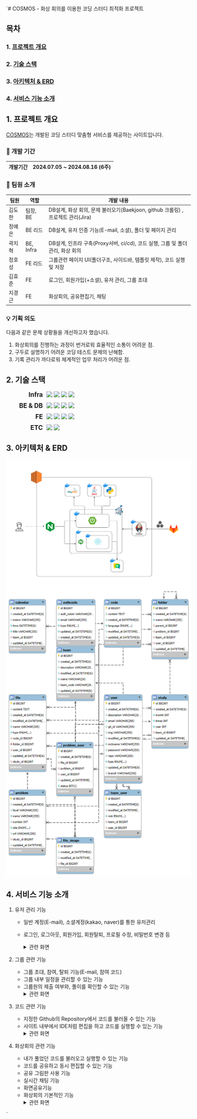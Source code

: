 `# COSMOS - 화상 회의를 이용한 코딩 스터디 최적화 프로젝트

## 목차

### 1. [프로젝트 개요](#1-프로젝트-개요)

### 2. [기술 스택](#2-기술-스택)

### 3. [아키텍처 & ERD](#3-아키텍처--erd)

### 4. [서비스 기능 소개](#4-서비스-기능-소개)

## 1. 프로젝트 개요

[COSMOS](https://i11a708.p.ssafy.io/)는 개발된 코딩 스터디 맞춤형 서비스를 제공하는 사이트입니다.

### 📅 개발 기간

| 개발기간 | 2024.07.05 ~ 2024.08.16 (6주) |
| -------- | ----------------------------- |

### 👥 팀원 소개

| 팀원   | 역할      | 개발 내용                                                                       |
| ------ | --------- | ------------------------------------------------------------------------------- |
| 김도한 | 팀장, BE  | DB설계, 화상 회의, 문제 불러오기(Baekjoon, github 크롤링) , 프로젝트 관리(Jira) |
| 정예은 | BE 리드   | DB설계, 유저 인증 기능(E-mail, 소셜), 폴더 및 페이지 관리                       |
| 곽지혁 | BE, Infra | DB설계, 인프라 구축(Proxy서버, ci/cd), 코드 실행, 그룹 및 폴더 관리, 화상 회의  |
| 정호성 | FE 리드   | 그룹관련 페이지 UI(폴더구조, 사이드바, 템플릿 제작), 코드 실행 및 저장          |
| 김효준 | FE        | 로그인, 회원가입(+소셜), 유저 관리, 그룹 초대                                   |
| 지경근 | FE        | 화상회의, 공유편집기, 채팅                                                      |

### 💡 기획 의도

다음과 같은 문제 상황들을 개선하고자 했습니다.

1. 화상회의를 진행하는 과정이 번거로워 효율적인 소통이 어려운 점.
2. 구두로 설명하기 어려운 코딩 테스트 문제의 난해함.
3. 기록 관리가 까다로워 체계적인 업무 처리가 어려운 점.

## 2. 기술 스택

<div style="display: flex; align-items: center; margin-bottom: 10px;">
  <span style="font-size:17px; font-weight:bold; text-align: right; width: 100px;">Infra</span>
  <div style="text-align: left; flex: 1; padding-left: 10px;">
    <img src="https://img.shields.io/badge/nginx-009639?style=for-the-badge&logo=nginx&logoColor=white">
    <img src="https://img.shields.io/badge/ec2-FF9900?style=for-the-badge&logo=amazon-ec2&logoColor=white">
    <img src="https://img.shields.io/badge/docker-2496ED?style=for-the-badge&logo=docker&logoColor=white">
    <img src="https://img.shields.io/badge/jenkins-D24939?style=for-the-badge&logo=jenkins&logoColor=white">
  </div>
</div>

<div style="display: flex; align-items: center; margin-bottom: 10px;">
  <span style="font-size:17px; font-weight:bold; text-align: right; width: 100px;">BE & DB</span>
  <div style="text-align: left; flex: 1; padding-left: 10px;">
    <img src="https://img.shields.io/badge/spring-6DB33F?style=for-the-badge&logo=spring&logoColor=white"> 
    <img src="https://img.shields.io/badge/mysql-4479A1?style=for-the-badge&logo=mysql&logoColor=white">
    <img src="https://img.shields.io/badge/JPA-59666C?style=for-the-badge&logo=hibernate&logoColor=white">
    <img src="https://img.shields.io/badge/QueryDSL-047857?style=for-the-badge&logo=querydsl&logoColor=white">
  </div>
</div>

<div style="display: flex; align-items: center; margin-bottom: 10px;">
  <span style="font-size:17px; font-weight:bold; text-align: right; width: 100px;">FE</span>
  <div style="text-align: left; flex: 1; padding-left: 10px;">
    <img src="https://img.shields.io/badge/react-61DAFB?style=for-the-badge&logo=react&logoColor=black">
    <img src="https://img.shields.io/badge/node.js-339933?style=for-the-badge&logo=Node.js&logoColor=white">
    <img src="https://img.shields.io/badge/redux-764ABC?style=for-the-badge&logo=redux&logoColor=white">
    <img src="https://img.shields.io/badge/axios-5A29E4?style=for-the-badge&logo=axios&logoColor=white">
  </div>
</div>

<div style="display: flex; align-items: center; margin-bottom: 10px;">
  <span style="font-size:17px; font-weight:bold; text-align: right; width: 100px;">ETC</span>
  <div style="text-align: left; flex: 1; padding-left: 10px;">
    <img src="https://img.shields.io/badge/openvidu-0D97CE?style=for-the-badge&logo=openvidu&logoColor=white">
    <img src="https://img.shields.io/badge/websocket-010101?style=for-the-badge&logo=websocket&logoColor=white">
  </div>
</div>

## 3. 아키텍처 & ERD

<img src="imgs/Architect.png" alt="img_1" style="max-width: 100%; height: auto;">
<img src="imgs/Erd.png" alt="img" style="max-width: 100%; height: auto;">

## 4. 서비스 기능 소개

1. 유저 관리 기능

   - 일반 계정(E-mail), 소셜계정(kakao, naver)를 통한 유저관리
   - 로그인, 로그아웃, 회원가입, 회원탈퇴, 프로필 수정, 비밀번호 변경 등
     <details>
     <summary>관련 화면</summary>

     <li><p>로그인 화면</p></li>
     <img src="imgs/accounts/login.png" alt="" style="max-width: 100%; height: auto;"/>
     <P>일반 로그인, 네이버 로그인, 카카오 로그인</P>

     <li><p>회원가입 화면</p></li>
     <img src="imgs/accounts/signup.png" alt="" style="max-width: 100%; height: auto;"/>
     <P>이메일 인증 후,  일반 회원가입, 네이버 회원가입, 카카오 회원가입</P>

     <li><p>비밀번호 찾기 화면</p></li>
     <img src="imgs/accounts/passwordfind.png" alt="" style="max-width: 100%; height: auto;"/>
     <P>이메일 인증 후, 비밀번호 변경</P>

     <li><p>비밀번호 변경 화면</p></li>
     <img src="imgs/accounts/passwordchange.png" alt="" style="max-width: 100%; height: auto;"/>
     <P>기존 비밀번호 입력 후, 비밀번호 변경</P>

     <li><p>유저정보 화면</p></li>
     <img src="imgs/accounts/userinfo.png" alt="" style="max-width: 100%; height: auto;"/>
     <P>가입 정보와 이메일, 닉네임, 자기소개, Git Repo Branch 정보</P>

     <li><p>유저정보 변경 화면</p></li>
     <img src="imgs/accounts/userinfochange.png" alt="" style="max-width: 100%; height: auto;"/>
     <P>가입 정보와 이메일, 닉네임, 자기소개, Git Repo Branch 정보 변경</P>

     </details>

2. 그룹 관련 기능
   - 그룹 초대, 참여, 탈퇴 기능(E-mail, 참여 코드)
   - 그룹 내부 일정을 관리할 수 있는 기능
   - 그룹원의 제출 여부와, 풀이를 확인할 수 있는 기능
     <details>
     <summary>관련 화면</summary>
     <img src="./readme-img/group-main.png" alt="" style="max-width: 100%; height: auto;"/>
     <li>그룹 메인 페이지 : 일정관리 및 그룹 정보, 화상회의 시작</li>
     <img src="./readme-img/group-setting.png" alt="" style="max-width: 100%; height: auto;"/>
     <li>그룹 설정 : 그룹 초대 코드, 그룹 정보 변경 및 탈퇴</li>
     <img src="./readme-img/group-invite.png" alt="" style="max-width: 100%; height: auto;"/>
     <li>그룹 초대 : 이메일, 닉네임 초대</li>
     <img src="./readme-img/group-overview.png" alt="" style="max-width: 100%; height: auto;"/>
     <li>그룹 개요 : 지금까지의 문제 풀이 목록, 스터디 생성</li>
     <img src="./readme-img/group-time-overview.png" alt="" style="max-width: 100%; height: auto;"/>
     <li>스터디 개요 : 문제 추가 및 내 풀이 불러오기, 코드 페이지 및 문제 페이지, 스터디원의 풀이 현황</li>
     <img src="./readme-img/group-code.png" alt="" style="max-width: 100%; height: auto;"/>
     <li>개별 코드 : 풀이 코드 확인 및 코드 실행, 코드 편집</li>
     </details>
3. 코드 관련 기능
   - 지정한 Github의 Repository에서 코드를 불러올 수 있는 기능
   - 사이트 내부에서 IDE처럼 편집을 하고 코드를 실행할 수 있는 기능
     <details>
     <summary>관련 화면</summary>
     <img src="" alt="" style="max-width: 100%; height: auto;"/>
     </details>
4. 화상회의 관련 기능
   - 내가 풀었던 코드를 불러오고 실행할 수 있는 기능
   - 코드를 공유하고 동시 편집할 수 있는 기능
   - 공유 그림판 사용 기능
   - 실시간 채팅 기능
   - 화면공유기능
   - 화상회의 기본적인 기능
     <details>
     <summary>관련 화면</summary>
     <li>공유 편집기, 공유 그림판, 화상 회의</li>
     <img src="./readme-img/conferencepage.png" alt="" style="max-width: 100%; height: auto;"/>
     <li>내 코드 페이지, 컴파일, 채팅</li>
     <img src="./readme-img/mycodepage.png" alt="" style="max-width: 100%; height: auto;"/>
     </details>

`
